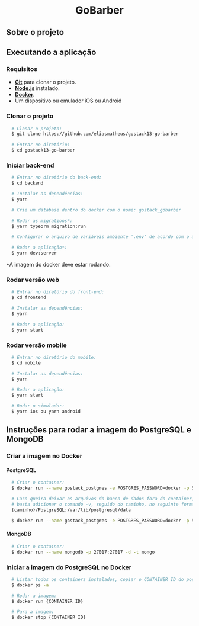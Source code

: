 <h1 align="center">
    GoBarber
</h1>

## Sobre o projeto

## Executando a aplicação

### Requisitos

- [**Git**](https://git-scm.com/) para clonar o projeto.
- [**Node.js**](https://nodejs.org/en/) instalado.
- [**Docker**](https://www.docker.com/).
- Um dispositivo ou emulador iOS ou Android

### Clonar o projeto

```bash
  # Clonar o projeto:
  $ git clone https://github.com/eliasmatheus/gostack13-go-barber

  # Entrar no diretório:
  $ cd gostack13-go-barber
```

### Iniciar back-end

```bash
  # Entrar no diretório do back-end:
  $ cd backend

  # Instalar as dependências:
  $ yarn

  # Crie um database dentro do docker com o nome: gostack_gobarber

  # Rodar as migrations*:
  $ yarn typeorm migration:run

  # Configurar o arquivo de variáveis ambiente '.env' de acordo com o arquivo '.env.exemple'

  # Rodar a aplicação*:
  $ yarn dev:server
```

\*A imagem do docker deve estar rodando.

### Rodar versão web

```bash
  # Entrar no diretório do front-end:
  $ cd frontend

  # Instalar as dependências:
  $ yarn

  # Rodar a aplicação:
  $ yarn start
```

### Rodar versão mobile

```bash
  # Entrar no diretório do mobile:
  $ cd mobile

  # Instalar as dependências:
  $ yarn

  # Rodar a aplicação:
  $ yarn start

  # Rodar o simulador:
  $ yarn ios ou yarn android
```

## Instruções para rodar a imagem do PostgreSQL e MongoDB

### Criar a imagem no Docker

#### PostgreSQL

```bash
  # Criar o container:
  $ docker run --name gostack_postgres -e POSTGRES_PASSWORD=docker -p 5432:5432 -d postgres

  # Caso queira deixar os arquivos do banco de dados fora do container,
  # basta adicionar o comando -v, seguido do caminho, no seguinte formato:
  {caminho}/PostgreSQL:/var/lib/postgresql/data

  $ docker run --name gostack_postgres -e POSTGRES_PASSWORD=docker -p 5432:5432 -v {caminho}/PostgreSQL:/var/lib/postgresql/data-d postgres
```

#### MongoDB

```bash
  # Criar o container:
  $ docker run --name mongodb -p 27017:27017 -d -t mongo

```

### Iniciar a imagem do PostgreSQL no Docker

```bash
  # Listar todos os containers instalados, copiar o CONTAINER ID do postgress:
  $ docker ps -a

  # Rodar a imagem:
  $ docker run {CONTAINER ID}

  # Para a imagem:
  $ docker stop {CONTAINER ID}
```
